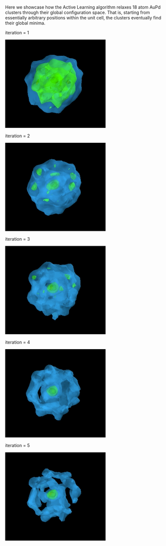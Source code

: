 Here we showcase how the Active Learning algorithm relaxes 18 atom AuPd clusters through their global configuration space.
That is, starting from essentially arbitrary positions within the unit cell, the clusters eventually find their global minima.

iteration = 1

![image alt <](ga1.gif)

iteration = 2

![image alt >](ga2.gif)

iteration = 3

![image alt <](ga3.gif)

iteration = 4

![image alt >](ga4.gif)

iteration = 5

![image alt ><](ga5.gif)
